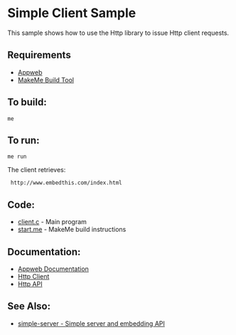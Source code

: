 Simple Client Sample
===

This sample shows how to use the Http library to issue Http client requests.

Requirements
---
* [Appweb](https://embedthis.com/appweb/download.html)
* [MakeMe Build Tool](https://embedthis.com/me/download.html)

To build:
---
    me 

To run:
---
    me run

The client retrieves:
 
     http://www.embedthis.com/index.html

Code:
---
* [client.c](client.c) - Main program
* [start.me](start.me) - MakeMe build instructions

Documentation:
---
* [Appweb Documentation](https://embedthis.com/appweb/doc/index.html)
* [Http Client](https://embedthis.com/appweb/doc/users/client.html)
* [Http API](https://embedthis.com/appweb/doc/api/http.html)

See Also:
---
* [simple-server - Simple server and embedding API](../simple-server/README.md)
